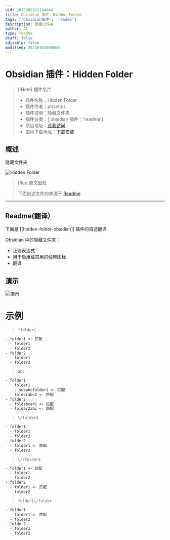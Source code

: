 ```yaml
---
uid: 2023080322194044
title: Obsidian 插件：Hidden Folder
tags: ['obsidian插件', 'readme']
description: 隐藏文件夹
author: AI
type: readme
draft: false
editable: false
modified: 20230101000000
---
```


# Obsidian 插件：Hidden Folder

> [!Note] 插件名片
> - 插件名称：Hidden Folder
> - 插件作者：ptrsvltns
> - 插件说明：隐藏文件夹
> - 插件分类：['obsidian 插件 ', 'readme']
> - 项目地址：[点我访问](https://github.com/ptrsvltns/hidden-folder-obsidian)
> - 国内下载地址：[下载安装](https://pkmer.cn/products/plugin/pluginMarket/?hidden-folder-obsidian)

## 概述

隐藏文件夹

![Hidden Folder](https://cdn.pkmer.cn/covers/hidden-folder-obsidian.gif!pkmer)

> [!tip] 原文出处
>
>下面自述文件的来源于 [Readme](https://ghproxy.net/https://raw.githubusercontent.com/ptrsvltns/hidden-folder-obsidian/main/README.md)
>

---

## Readme(翻译）

下面是 [[hidden-folder-obsidian]] 插件的自述翻译

Obsidian 中的隐藏文件夹：

- 正则表达式
- 用于启用或禁用的缎带图标
- 翻译

## 演示

![演示](doc/demo.gif)

# 示例

> `^folder1`

```txt
- folder1 <- 匹配
  - folder1
  - folder2
- folder2
  - folder1
  - folder2
```

> `abc`

```txt
- folder1
  - folder1
    - subabcfolder1 <- 匹配
  - folderabc2 <- 匹配
- folder2
  - foldabcer1 <- 匹配
  - folder2abc <- 匹配
```

> `\/folder$`

```txt
- folder1
  - folder1
  - folder2
- folder2
  - folder1 <- 匹配
  - folder2
```

> `\/?folder$`

```txt
- folder1 <- 匹配
  - folder1
  - folder2
- folder2
  - folder1 <- 匹配
  - folder2
```

> `folder1\/folder`

```txt
- folder1
  - folder1 <- 匹配
  - folder2
- folder2
  - folder1
  - folder2
```